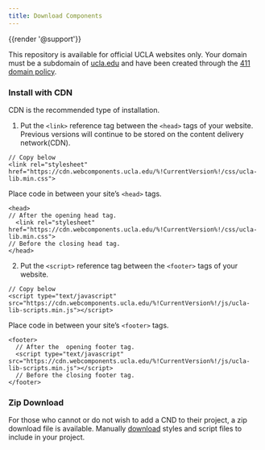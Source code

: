 ```yaml
---
title: Download Components
---
```

{{render '@support'}}

This repository is available for official UCLA websites only. Your domain must be a subdomain of [ucla.edu](https://ucla.edu) and have been created through the [411 domain policy](http://www.adminpolicies.ucla.edu/APP/Number/411.0).

### Install with CDN

CDN is the recommended type of installation.

1. Put the `<link>` reference tag between the `<head>` tags of your website. Previous versions will continue to be stored on the content delivery network(CDN).

```
// Copy below
<link rel="stylesheet" href="https://cdn.webcomponents.ucla.edu/%!CurrentVersion%!/css/ucla-lib.min.css">
```
Place code in between your site’s `<head>` tags.

```
<head>
// After the opening head tag.
  <link rel="stylesheet" href="https://cdn.webcomponents.ucla.edu/%!CurrentVersion%!/css/ucla-lib.min.css">
// Before the closing head tag.
</head>
```

2. Put the `<script>` reference tag between the `<footer>` tags of your website.

```
// Copy below
<script type="text/javascript" src="https://cdn.webcomponents.ucla.edu/%!CurrentVersion%!/js/ucla-lib-scripts.min.js"></script>
```

Place code in between your site’s `<footer>` tags.
```
<footer>
  // After the  opening footer tag.
  <script type="text/javascript" src="https://cdn.webcomponents.ucla.edu/%!CurrentVersion%!/js/ucla-lib-scripts.min.js"></script>
  // Before the closing footer tag.
</footer>
```

### Zip Download
For those who cannot or do not wish to add a CND to their project, a zip download file is available.
Manually [download](https://cdn.webcomponents.ucla.edu/%!CurrentVersion%!/ucla-components.zip) styles and script files to include in your project.
